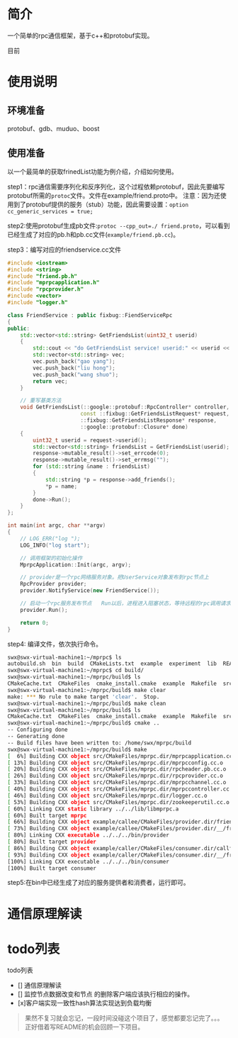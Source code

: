 # 简介
一个简单的rpc通信框架，基于c++和protobuf实现。


目前

# 使用说明
## 环境准备
protobuf、gdb、muduo、boost
## 使用准备
以一个最简单的获取frinedList功能为例介绍，介绍如何使用。

step1：rpc通信需要序列化和反序列化，这个过程依赖protobuf，因此先要编写protobuf所需的`protoc`文件。文件在example/friend.proto中。
注意：因为还使用到了protobuf提供的服务（stub）功能，因此需要设置：`option cc_generic_services = true;`

step2:使用protobuf生成pb文件:`protoc --cpp_out=./ friend.proto`，可以看到已经生成了对应的pb.h和pb.cc文件(`example/friend.pb.cc`)。 

step3：编写对应的friendservice.cc文件
```c++
#include <iostream>
#include <string>
#include "friend.pb.h"
#include "mprpcapplication.h"
#include "rpcprovider.h"
#include <vector>
#include "logger.h"

class FriendService : public fixbug::FiendServiceRpc
{
public:
    std::vector<std::string> GetFriendsList(uint32_t userid)
    {
        std::cout << "do GetFriendsList service! userid:" << userid << std::endl;
        std::vector<std::string> vec;
        vec.push_back("gao yang");
        vec.push_back("liu hong");
        vec.push_back("wang shuo");
        return vec;
    }

    // 重写基类方法
    void GetFriendsList(::google::protobuf::RpcController* controller,
                       const ::fixbug::GetFriendsListRequest* request,
                       ::fixbug::GetFriendsListResponse* response,
                       ::google::protobuf::Closure* done)
    {
        uint32_t userid = request->userid();
        std::vector<std::string> friendsList = GetFriendsList(userid);
        response->mutable_result()->set_errcode(0);
        response->mutable_result()->set_errmsg("");
        for (std::string &name : friendsList)
        {
            std::string *p = response->add_friends();
            *p = name;
        }
        done->Run();
    }
};

int main(int argc, char **argv)
{
    // LOG_ERR("log ");
    LOG_INFO("log start");

    // 调用框架的初始化操作
    MprpcApplication::Init(argc, argv);

    // provider是一个rpc网络服务对象。把UserService对象发布到rpc节点上
    RpcProvider provider;
    provider.NotifyService(new FriendService());

    // 启动一个rpc服务发布节点   Run以后，进程进入阻塞状态，等待远程的rpc调用请求
    provider.Run();

    return 0;
}
```
step4: 编译文件，依次执行命令。
```bash
swx@swx-virtual-machine1:~/mprpc$ ls
autobuild.sh  bin  build  CMakeLists.txt  example  experiment  lib  README.md  src  test
swx@swx-virtual-machine1:~/mprpc$ cd build/
swx@swx-virtual-machine1:~/mprpc/build$ ls
CMakeCache.txt  CMakeFiles  cmake_install.cmake  example  Makefile  src
swx@swx-virtual-machine1:~/mprpc/build$ make clear
make: *** No rule to make target 'clear'.  Stop.
swx@swx-virtual-machine1:~/mprpc/build$ make clean
swx@swx-virtual-machine1:~/mprpc/build$ ls
CMakeCache.txt  CMakeFiles  cmake_install.cmake  example  Makefile  src
swx@swx-virtual-machine1:~/mprpc/build$ cmake ..
-- Configuring done
-- Generating done
-- Build files have been written to: /home/swx/mprpc/build
swx@swx-virtual-machine1:~/mprpc/build$ make
[  6%] Building CXX object src/CMakeFiles/mprpc.dir/mprpcapplication.cc.o
[ 13%] Building CXX object src/CMakeFiles/mprpc.dir/mprpcconfig.cc.o
[ 20%] Building CXX object src/CMakeFiles/mprpc.dir/rpcheader.pb.cc.o
[ 26%] Building CXX object src/CMakeFiles/mprpc.dir/rpcprovider.cc.o
[ 33%] Building CXX object src/CMakeFiles/mprpc.dir/mprpcchannel.cc.o
[ 40%] Building CXX object src/CMakeFiles/mprpc.dir/mprpccontroller.cc.o
[ 46%] Building CXX object src/CMakeFiles/mprpc.dir/logger.cc.o
[ 53%] Building CXX object src/CMakeFiles/mprpc.dir/zookeeperutil.cc.o
[ 60%] Linking CXX static library ../../lib/libmprpc.a
[ 60%] Built target mprpc
[ 66%] Building CXX object example/callee/CMakeFiles/provider.dir/friendservice.cc.o
[ 73%] Building CXX object example/callee/CMakeFiles/provider.dir/__/friend.pb.cc.o
[ 80%] Linking CXX executable ../../../bin/provider
[ 80%] Built target provider
[ 86%] Building CXX object example/caller/CMakeFiles/consumer.dir/callfriendservice.cc.o
[ 93%] Building CXX object example/caller/CMakeFiles/consumer.dir/__/friend.pb.cc.o
[100%] Linking CXX executable ../../../bin/consumer
[100%] Built target consumer
```
step5:在bin中已经生成了对应的服务提供者和消费者，运行即可。
# 通信原理解读

# todo列表
todo列表
- [] 通信原理解读
- [] 监控节点数据改变和节点 的删除客户端应该执行相应的操作。
- [x]客户端实现一致性hash算法实现达到负载均衡

> 果然不复习就会忘记，一段时间没碰这个项目了，感觉都要忘记完了。。。
> 正好借着写README的机会回顾一下项目。



